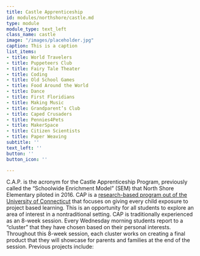 ```yaml
---
title: Castle Apprenticeship
id: modules/northshore/castle.md
type: module
module_type: text_left
class_name: castle
image: "/images/placeholder.jpg"
caption: This is a caption
list_items:
- title: World Travelers
- title: Puppeteers Club
- title: Fairy Tale Theater
- title: Coding
- title: Old School Games
- title: Food Around the World
- title: Dance
- title: First Floridians
- title: Making Music
- title: Grandparent’s Club
- title: Caped Crusaders
- title: Pennies4Pets
- title: MakerSpace
- title: Citizen Scientists
- title: Paper Weaving
subtitle: ''
text_left: ''
button: ''
button_icon: ''

---
```

C.A.P. is the acronym for the Castle Apprenticeship Program, previously called the “Schoolwide Enrichment Model” (SEM) that North Shore Elementary piloted in 2016. CAP is a [research-based program out of the University of Connecticut](https://gifted.uconn.edu/semr-about2/) that focuses on giving every child exposure to project based learning. This is an opportunity for all students to explore an area of interest in a nontraditional setting. CAP is traditionally experienced as an 8-week session.  Every Wednesday morning students report to a “cluster” that they have chosen based on their personal interests. Throughout this 8-week session, each cluster works on creating a final product that they will showcase for parents and families at the end of the session. Previous projects include: